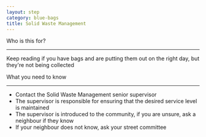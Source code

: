 ```yaml
---
layout: step
category: blue-bags
title: Solid Waste Management
---
```

<div class="intro">
  <div class="header"><i class="fa fa-fw fa-users" aria-hidden="true"></i> Who is this for?</div>
  <hr>
  <p>Keep reading if you have bags and are putting them out on the right day, but they're not being collected</p>
</div>

<div class="summary">
  <div class="header"><i class="fa fa-fw fa-exclamation-circle" aria-hidden="true"></i> What you need to know</div>
  <hr>
  <div class="content">
    <ul class="fa-ul">
      <li><i class="fa-li fa fa-comments-o"></i>Contact the Solid Waste Management senior supervisor</li>
      <li><i class="fa-li fa fa-user-o"></i>The supervisor is responsible for ensuring that the desired service level is maintained</li>
      <li><i class="fa-li fa fa-user-o"></i>The supervisor is introduced to the community, if you are unsure, ask a neighbour if they know</li>
      <li><i class="fa-li fa fa-user-o"></i>If your neighbour does not know, ask your street committee</li>
    </ul>
  </div>
</div>
